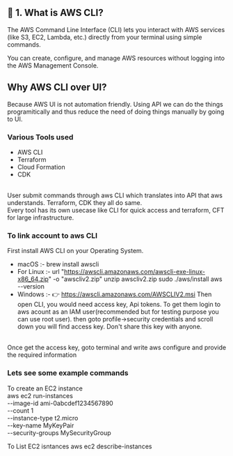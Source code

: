 ## 🧩 1. What is AWS CLI?
The AWS Command Line Interface (CLI) lets you interact with AWS services (like S3, EC2, Lambda, etc.) directly from your terminal using simple commands.

You can create, configure, and manage AWS resources without logging into the AWS Management Console.


## Why AWS CLI over UI?
Because AWS UI is not automation friendly. Using API we can do the things programitically and thus reduce the need of doing things manually by going to UI.
<br>

### Various Tools used
- AWS CLI
- Terraform
- Cloud Formation
- CDK

<br>User submit commands through aws CLI which translates into API that aws understands. Terraform, CDK they all do same.
<br>Every tool has its own usecase like CLI for quick access and terraform, CFT for large infrastructure.

### To link account to aws CLI
First install AWS CLI on your Operating System. 
- macOS :-  brew install awscli
- For Linux :-  url "https://awscli.amazonaws.com/awscli-exe-linux-x86_64.zip" -o "awscliv2.zip"
unzip awscliv2.zip
sudo ./aws/install
aws --version
- Windows :- 👉 https://awscli.amazonaws.com/AWSCLIV2.msi
Then open CLI,  you would need access key, Api tokens. To get them login to aws acount as an IAM user(recommended but for testing purpose you can use root user). then goto profile->security credentials and scroll down you will find access key. Don't share this key with anyone.
<br>
Once get the access key, goto terminal and write aws configure and provide the required information

### Lets see some example commands
To create an EC2 instance <br>
aws ec2 run-instances \
  --image-id ami-0abcdef1234567890 \
  --count 1 \
  --instance-type t2.micro \
  --key-name MyKeyPair \
  --security-groups MySecurityGroup

To List EC2 isntances
aws ec2 describe-instances
